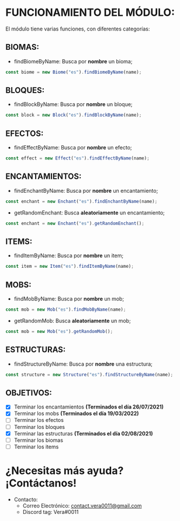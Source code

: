 # **FUNCIONAMIENTO DEL MÓDULO:**
El módulo tiene varias funciones, con diferentes categorías:

## __**BIOMAS**:__
- findBiomeByName: Busca por **nombre** un bioma;
```js
const biome = new Biome("es").findBiomeByName(name);
```

## __**BLOQUES:**__
- findBlockByName: Busca por **nombre** un bloque;
```js
const block = new Block("es").findBlockByName(name);
```

## __**EFECTOS:**__
- findEffectByName: Busca por **nombre** un efecto;
```js
const effect = new Effect("es").findEffectByName(name);
```

## __**ENCANTAMIENTOS:**__
- findEnchantByName: Busca por **nombre** un encantamiento;
```js
const enchant = new Enchant("es").findEnchantByName(name);
```
- getRandomEnchant: Busca **aleatoriamente** un encantamiento;
```js
const enchant = new Enchant("es").getRandomEnchant();
```

## __**ITEMS:**__
- findItemByName: Busca por **nombre** un item;
```js
const item = new Item("es").findItemByName(name);
```

## __**MOBS:**__
- findMobByName: Busca por **nombre** un mob;
```js
const mob = new Mob("es").findMobByName(name);
```
- getRandomMob: Busca **aleatoriamente** un mob;
```js
const mob = new Mob("es").getRandomMob();
```

## __**ESTRUCTURAS:**__
- findStructureByName: Busca por **nombre** una estructura;
```js
const structure = new Structure("es").findStructureByName(name);
```

## **OBJETIVOS:**
- [x] Terminar los encantamientos **(Terminados el día 26/07/2021)**
- [x] Terminar los mobs **(Terminados el día 19/03/2022)**
- [ ] Terminar los efectos
- [ ] Terminar los bloques
- [x] Terminar las estructuras **(Terminados el día 02/08/2021)**
- [ ] Terminar los biomas
- [ ] Terminar los items

# ¿Necesitas más ayuda? ¡Contáctanos!
- Contacto:
  - Correo Electrónico: contact.vera0011@gmail.com
  - Discord tag: Vera#0011